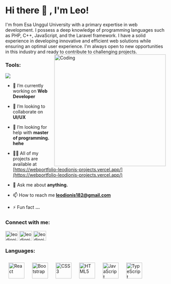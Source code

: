 # Hi there 👋 , I'm Leo!
I'm from Esa Unggul University with a primary expertise in web development. I possess a deep knowledge of programming languages such as PHP, C++, JavaScript, and the Laravel framework. I have a solid experience in developing innovative and efficient web solutions while ensuring an optimal user experience. I'm always open to new opportunities in this industry and ready to contribute to challenging projects.
<img align="right" alt="Coding" width="350" src="https://pa1.narvii.com/6580/8098c6e9207376889eeb0532d9f5a0723c4d73f5_hq.gif">

### Tools:
<p>
    <img src="https://img.shields.io/badge/Text%20Editor-Visual%20Studio%20Code-blue?&logo=visual%20studio%20code&logoColor=blue" />

- 🔭 I’m currently working on **Web Developer**

- 👯 I’m looking to collaborate on **UI/UX**

- 🤝 I’m looking for help with **master of programming. hehe**

- 👨‍💻 All of my projects are available at [https://webportfolio-leodionis-projects.vercel.app/](https://webportfolio-leodionis-projects.vercel.app/)

- 💬 Ask me about **anything.**

- 📫 How to reach me **leodionis182@gmail.com**

- ⚡ Fun fact **...**

<h3 align="left">Connect with me:</h3>
<p align="left">
<a href="https://linkedin.com/in/leodionis" target="blank"><img align="center" src="https://raw.githubusercontent.com/rahuldkjain/github-profile-readme-generator/master/src/images/icons/Social/linked-in-alt.svg" alt="leodionis" height="30" width="40" /></a>
<a href="https://instagram.com/leodioniss" target="blank"><img align="center" src="https://raw.githubusercontent.com/rahuldkjain/github-profile-readme-generator/master/src/images/icons/Social/instagram.svg" alt="leodioniss" height="30" width="40" /></a>
<a href="https://www.youtube.com/c/leodionis" target="blank"><img align="center" src="https://raw.githubusercontent.com/rahuldkjain/github-profile-readme-generator/master/src/images/icons/Social/youtube.svg" alt="leodionis" height="30" width="40" /></a>
</p>

<h3 align="left">Languages:</h3>
<a href="https://reactjs.org/" target="_blank"><img style="margin: 10px" src="https://profilinator.rishav.dev/skills-assets/react-original-wordmark.svg" alt="React" height="50" /></a>  
<a href="https://getbootstrap.com/docs/3.4/javascript/" target="_blank"><img style="margin: 10px" src="https://profilinator.rishav.dev/skills-assets/bootstrap-plain.svg" alt="Bootstrap" height="50" /></a>  
<a href="https://www.w3schools.com/css/" target="_blank"><img style="margin: 10px" src="https://profilinator.rishav.dev/skills-assets/css3-original-wordmark.svg" alt="CSS3" height="50" /></a>  
<a href="https://en.wikipedia.org/wiki/HTML5" target="_blank"><img style="margin: 10px" src="https://profilinator.rishav.dev/skills-assets/html5-original-wordmark.svg" alt="HTML5" height="50" /></a>  
<a href="https://www.javascript.com/" target="_blank"><img style="margin: 10px" src="https://profilinator.rishav.dev/skills-assets/javascript-original.svg" alt="JavaScript" height="50" /></a>  
<a href="https://www.typescriptlang.org/" target="_blank"><img style="margin: 10px" src="https://profilinator.rishav.dev/skills-assets/typescript-original.svg" alt="TypeScript" height="50" /></a>  
</div>
